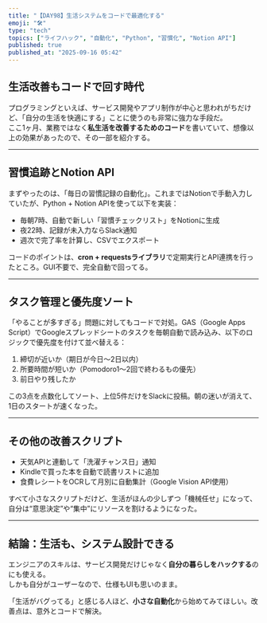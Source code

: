 ```yaml
---
title: "【DAY98】生活システムをコードで最適化する"
emoji: "🛠️"
type: "tech"
topics: ["ライフハック", "自動化", "Python", "習慣化", "Notion API"]
published: true
published_at: "2025-09-16 05:42"
---
```


## 生活改善もコードで回す時代

プログラミングといえば、サービス開発やアプリ制作が中心と思われがちだけど、「自分の生活を快適にする」ことに使うのも非常に強力な手段だ。  
ここ1ヶ月、業務ではなく**私生活を改善するためのコード**を書いていて、想像以上の効果があったので、その一部を紹介する。

---

## 習慣追跡とNotion API

まずやったのは、「毎日の習慣記録の自動化」。これまではNotionで手動入力していたが、Python + Notion APIを使って以下を実装：

- 毎朝7時、自動で新しい「習慣チェックリスト」をNotionに生成
- 夜22時、記録が未入力ならSlack通知
- 週次で完了率を計算し、CSVでエクスポート

コードのポイントは、**cron + requestsライブラリ**で定期実行とAPI連携を行ったところ。GUI不要で、完全自動で回ってる。

---

## タスク管理と優先度ソート

「やることが多すぎる」問題に対してもコードで対処。GAS（Google Apps Script）でGoogleスプレッドシートのタスクを毎朝自動で読み込み、以下のロジックで優先度を付けて並べ替える：

1. 締切が近いか（期日が今日〜2日以内）
2. 所要時間が短いか（Pomodoro1〜2回で終わるもの優先）
3. 前日やり残したか

この3点を点数化してソート、上位5件だけをSlackに投稿。朝の迷いが消えて、1日のスタートが速くなった。

---

## その他の改善スクリプト

- 天気APIと連動して「洗濯チャンス日」通知
- Kindleで買った本を自動で読書リストに追加
- 食費レシートをOCRして月別に自動集計（Google Vision API使用）

すべて小さなスクリプトだけど、生活がほんの少しずつ「機械任せ」になって、自分は“意思決定”や“集中”にリソースを割けるようになった。

---

## 結論：生活も、システム設計できる

エンジニアのスキルは、サービス開発だけじゃなく**自分の暮らしをハックする**のにも使える。  
しかも自分がユーザーなので、仕様もUIも思いのまま。

「生活がバグってる」と感じる人ほど、**小さな自動化**から始めてみてほしい。改善点は、意外とコードで解決。